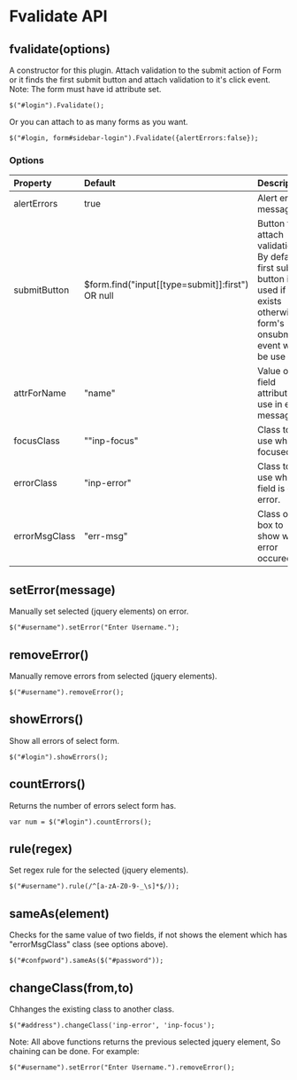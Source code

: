 # Fvalidate API #

## fvalidate(options) ##
A constructor for this plugin. Attach validation to the submit action of Form or it finds the first submit button and attach validation to it's click event.
Note: The form must have id attribute set.
```
$("#login").Fvalidate();
```
Or you can attach to as many forms as you want.
```
$("#login, form#sidebar-login").Fvalidate({alertErrors:false});
```

### Options ###
| **Property** | **Default** | **Description** |
|:-------------|:------------|:----------------|
| alertErrors  | true        | Alert error messages.|
| submitButton | $form.find("input[[type=submit]]:first") OR null | Button to attach validation. By default first submit button is used if exists otherwise form's onsubmit event will be use |
| attrForName  | "name"      | Value of field attribute to use in error messages. |
| focusClass   | ""inp-focus" | Class to use when focused. |
| errorClass   | "inp-error" | Class to use when field is on error. |
| errorMsgClass | "err-msg"   | Class of box to show when error occured. |

## setError(message) ##
Manually set selected (jquery elements) on error.
```
$("#username").setError("Enter Username.");
```

## removeError() ##
Manually remove errors from selected (jquery elements).
```
$("#username").removeError();
```

## showErrors() ##
Show all errors of select form.
```
$("#login").showErrors();
```

## countErrors() ##
Returns the number of errors select form has.
```
var num = $("#login").countErrors();
```

## rule(regex) ##
Set regex rule for the selected (jquery elements).
```
$("#username").rule(/^[a-zA-Z0-9-_\s]*$/));
```

## sameAs(element) ##
Checks for the same value of two fields, if not shows the element which has "errorMsgClass" class (see options above).
```
$("#confpword").sameAs($("#password"));
```


## changeClass(from,to) ##
Chhanges the existing class to another class.
```
$("#address").changeClass('inp-error', 'inp-focus');
```


Note: All above functions returns the previous selected jquery element, So chaining can be done. For example:
```
$("#username").setError("Enter Username.").removeError();
```
